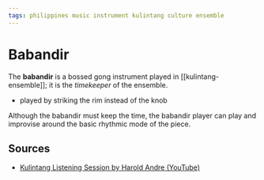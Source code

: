```yaml
---
tags: philippines music instrument kulintang culture ensemble
---
```


# Babandir

The **babandir** is a bossed gong instrument played in [[kulintang-ensemble]]; it is the _timekeeper_ of the ensemble.

- played by striking the rim instead of the knob

Although the babandir must keep the time, the babandir player can play and improvise around the basic rhythmic mode of the piece.

## Sources

- [Kulintang Listening Session by Harold Andre (YouTube)](https://www.youtube.com/watch?v=7b7iDVjvxPs)
